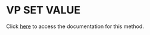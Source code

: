 <!---->
# VP SET VALUE

Click [here](https://developer.4d.com/docs/ViewPro/commands/vp-set-value) to access the documentation for this method.

